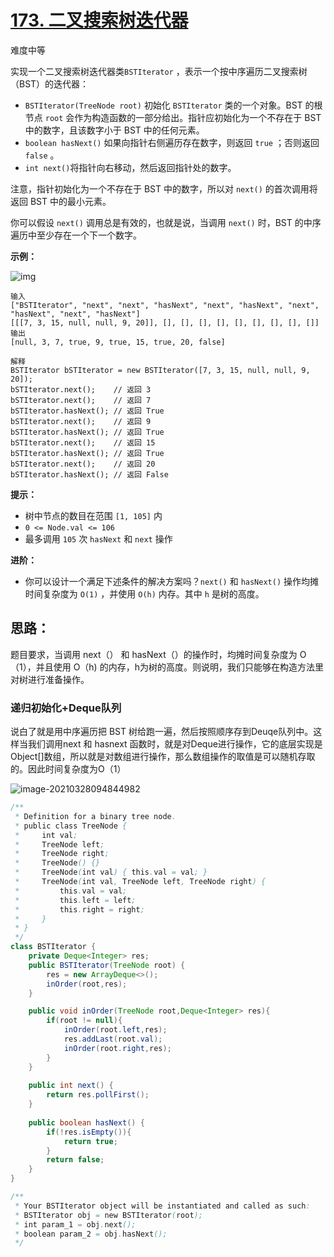 # [173. 二叉搜索树迭代器](https://leetcode-cn.com/problems/binary-search-tree-iterator/)

难度中等

实现一个二叉搜索树迭代器类`BSTIterator` ，表示一个按中序遍历二叉搜索树（BST）的迭代器：

- `BSTIterator(TreeNode root)` 初始化 `BSTIterator` 类的一个对象。BST 的根节点 `root` 会作为构造函数的一部分给出。指针应初始化为一个不存在于 BST 中的数字，且该数字小于 BST 中的任何元素。
- `boolean hasNext()` 如果向指针右侧遍历存在数字，则返回 `true` ；否则返回 `false` 。
- `int next()`将指针向右移动，然后返回指针处的数字。

注意，指针初始化为一个不存在于 BST 中的数字，所以对 `next()` 的首次调用将返回 BST 中的最小元素。

你可以假设 `next()` 调用总是有效的，也就是说，当调用 `next()` 时，BST 的中序遍历中至少存在一个下一个数字。

 

**示例：**

![img](https://assets.leetcode.com/uploads/2018/12/25/bst-tree.png)

```
输入
["BSTIterator", "next", "next", "hasNext", "next", "hasNext", "next", "hasNext", "next", "hasNext"]
[[[7, 3, 15, null, null, 9, 20]], [], [], [], [], [], [], [], [], []]
输出
[null, 3, 7, true, 9, true, 15, true, 20, false]

解释
BSTIterator bSTIterator = new BSTIterator([7, 3, 15, null, null, 9, 20]);
bSTIterator.next();    // 返回 3
bSTIterator.next();    // 返回 7
bSTIterator.hasNext(); // 返回 True
bSTIterator.next();    // 返回 9
bSTIterator.hasNext(); // 返回 True
bSTIterator.next();    // 返回 15
bSTIterator.hasNext(); // 返回 True
bSTIterator.next();    // 返回 20
bSTIterator.hasNext(); // 返回 False
```

 

**提示：**

- 树中节点的数目在范围 `[1, 105]` 内
- `0 <= Node.val <= 106`
- 最多调用 `105` 次 `hasNext` 和 `next` 操作

 

**进阶：**

- 你可以设计一个满足下述条件的解决方案吗？`next()` 和 `hasNext()` 操作均摊时间复杂度为 `O(1)` ，并使用 `O(h)` 内存。其中 `h` 是树的高度。



## 思路：

题目要求，当调用 next（） 和 hasNext（）的操作时，均摊时间复杂度为 O（1），并且使用 O（h) 的内存，h为树的高度。则说明，我们只能够在构造方法里对树进行准备操作。

### 递归初始化+Deque队列

说白了就是用中序遍历把 BST 树给跑一遍，然后按照顺序存到Deuqe队列中。这样当我们调用next 和 hasnext 函数时，就是对Deque进行操作，它的底层实现是Object[]数组，所以就是对数组进行操作，那么数组操作的取值是可以随机存取的。因此时间复杂度为O（1）

![image-20210328094844982](https://gitee.com/HappyBinbin/pcigo/raw/master/pic/20210328094845.png)

```java
/**
 * Definition for a binary tree node.
 * public class TreeNode {
 *     int val;
 *     TreeNode left;
 *     TreeNode right;
 *     TreeNode() {}
 *     TreeNode(int val) { this.val = val; }
 *     TreeNode(int val, TreeNode left, TreeNode right) {
 *         this.val = val;
 *         this.left = left;
 *         this.right = right;
 *     }
 * }
 */
class BSTIterator {
    private Deque<Integer> res;
    public BSTIterator(TreeNode root) {
        res = new ArrayDeque<>();
        inOrder(root,res);
    }

    public void inOrder(TreeNode root,Deque<Integer> res){
        if(root != null){
            inOrder(root.left,res);
            res.addLast(root.val);
            inOrder(root.right,res);
        }
    }
    
    public int next() {
        return res.pollFirst();   
    }
    
    public boolean hasNext() {
        if(!res.isEmpty()){
            return true;
        }
        return false;
    }
}

/**
 * Your BSTIterator object will be instantiated and called as such:
 * BSTIterator obj = new BSTIterator(root);
 * int param_1 = obj.next();
 * boolean param_2 = obj.hasNext();
 */
```



